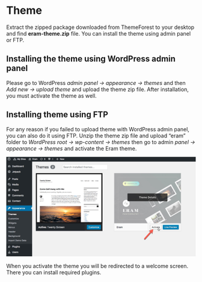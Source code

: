 # Theme

Extract the zipped package downloaded from ThemeForest to your desktop and find **eram-theme.zip** file. You can install the theme using admin panel or FTP.

## Installing the theme using WordPress admin panel

Please go to WordPress _admin panel -&gt; appearance -&gt; themes_ and then _Add new -&gt; upload theme_ and upload the theme zip file. After installation, you must activate the theme as well.

## Installing theme using FTP

For any reason if you failed to upload theme with WordPress admin panel, you can also do it using FTP. Unzip the theme zip file and upload “eram” folder to _WordPress root -&gt; wp-content -&gt; themes_ then go to admin _panel -&gt; appearance -&gt; themes_ and activate the Eram theme.

![](../.gitbook/assets/2017-01-05_09-29-44.jpg)

When you activate the theme you will be redirected to a welcome screen. There you can install required plugins.

